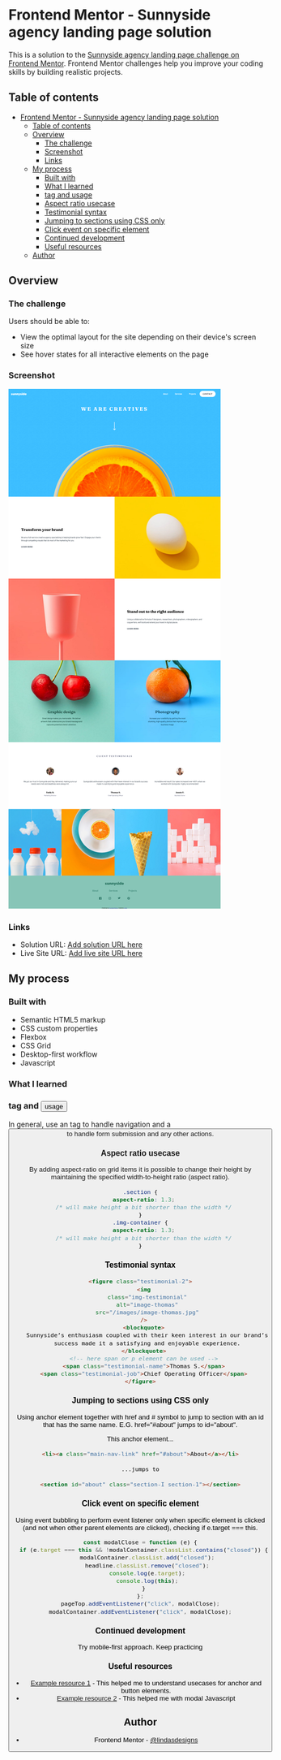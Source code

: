 # Frontend Mentor - Sunnyside agency landing page solution

This is a solution to the [Sunnyside agency landing page challenge on Frontend Mentor](https://www.frontendmentor.io/challenges/sunnyside-agency-landing-page-7yVs3B6ef). Frontend Mentor challenges help you improve your coding skills by building realistic projects.

## Table of contents

- [Frontend Mentor - Sunnyside agency landing page solution](#frontend-mentor---sunnyside-agency-landing-page-solution)
  - [Table of contents](#table-of-contents)
  - [Overview](#overview)
    - [The challenge](#the-challenge)
    - [Screenshot](#screenshot)
    - [Links](#links)
  - [My process](#my-process)
    - [Built with](#built-with)
    - [What I learned](#what-i-learned)
    - [ tag and  usage](#-tag-and--usage)
    - [Aspect ratio usecase](#aspect-ratio-usecase)
    - [Testimonial syntax](#testimonial-syntax)
    - [Jumping to sections using CSS only](#jumping-to-sections-using-css-only)
    - [Click event on specific element](#click-event-on-specific-element)
    - [Continued development](#continued-development)
    - [Useful resources](#useful-resources)
  - [Author](#author)

## Overview

### The challenge

Users should be able to:

- View the optimal layout for the site depending on their device's screen size
- See hover states for all interactive elements on the page

### Screenshot

![](./screenshot.png)

### Links

- Solution URL: [Add solution URL here](https://your-solution-url.com)
- Live Site URL: [Add live site URL here](https://your-live-site-url.com)

## My process

### Built with

- Semantic HTML5 markup
- CSS custom properties
- Flexbox
- CSS Grid
- Desktop-first workflow
- Javascript

### What I learned

### <a> tag and <button> usage

In general, use an <a> tag to handle navigation and a <button> to handle form submission and any other actions.

### Aspect ratio usecase

By adding aspect-ratio on grid items it is possible to change their height by maintaining the specified width-to-height ratio (aspect ratio).

```css
.section {
  aspect-ratio: 1.3;
  /* will make height a bit shorter than the width */
}
.img-container {
  aspect-ratio: 1.3;
  /* will make height a bit shorter than the width */
}
```

### Testimonial syntax

```html
<figure class="testimonial-2">
  <img
    class="img-testimonial"
    alt="image-thomas"
    src="/images/image-thomas.jpg"
  />
  <blockquote>
    Sunnyside’s enthusiasm coupled with their keen interest in our brand’s
    success made it a satisfying and enjoyable experience.
  </blockquote>
  <!-- here span or p element can be used -->
  <span class="testimonial-name">Thomas S.</span>
  <span class="testimonial-job">Chief Operating Officer</span>
</figure>
```

### Jumping to sections using CSS only

Using anchor element together with href and # symbol to jump to section with an id that has the same name. E.G. href="#about" jumps to id="about".

This anchor element...

```html
<li><a class="main-nav-link" href="#about">About</a></li>

...jumps to

<section id="about" class="section-I section-1"></section>
```

### Click event on specific element

Using event bubbling to perform event listener only when specific element is clicked (and not when other parent elements are clicked), checking if e.target === this.

```js
const modalClose = function (e) {
  if (e.target === this && !modalContainer.classList.contains("closed")) {
    modalContainer.classList.add("closed");
    headline.classList.remove("closed");
    console.log(e.target);
    console.log(this);
  }
};
pageTop.addEventListener("click", modalClose);
modalContainer.addEventListener("click", modalClose);
```

### Continued development

Try mobile-first approach.
Keep practicing

### Useful resources

- [Example resource 1](https://frontendcoding.com/button-or-anchor) - This helped me to understand usecases for anchor and button elements.
- [Example resource 2](https://www.freecodecamp.org/news/how-to-build-a-modal-with-javascript/) - This helped me with modal Javascript

## Author

- Frontend Mentor - [@lindasdesigns](https://www.frontendmentor.io/profile/lindasdesigns)
